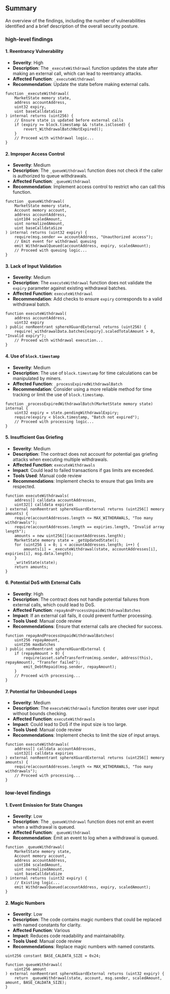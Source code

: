 ## Summary
An overview of the findings, including the number of vulnerabilities identified and a brief description of the overall security posture.

### high-level findings  

#### 1. **Reentrancy Vulnerability**
- **Severity**: High
- **Description**: The `_executeWithdrawal` function updates the state after making an external call, which can lead to reentrancy attacks.
- **Affected Function**: `_executeWithdrawal`
- **Recommendation**: Update the state before making external calls.

```solidity
function _executeWithdrawal(
    MarketState memory state,
    address accountAddress,
    uint32 expiry,
    uint baseCalldataSize
) internal returns (uint256) {
    // Ensure state is updated before external calls
    if (expiry >= block.timestamp && !state.isClosed) {
        revert_WithdrawalBatchNotExpired();
    }
    // Proceed with withdrawal logic...
}
```

#### 2. **Improper Access Control**
- **Severity**: Medium
- **Description**: The `_queueWithdrawal` function does not check if the caller is authorized to queue withdrawals.
- **Affected Function**: `_queueWithdrawal`
- **Recommendation**: Implement access control to restrict who can call this function.

```solidity
function _queueWithdrawal(
    MarketState memory state,
    Account memory account,
    address accountAddress,
    uint104 scaledAmount,
    uint normalizedAmount,
    uint baseCalldataSize
) internal returns (uint32 expiry) {
    require(msg.sender == accountAddress, "Unauthorized access");
    // Emit event for withdrawal queuing
    emit WithdrawalQueued(accountAddress, expiry, scaledAmount);
    // Proceed with queuing logic...
}
```

#### 3. **Lack of Input Validation**
- **Severity**: Medium
- **Description**: The `executeWithdrawal` function does not validate the `expiry` parameter against existing withdrawal batches.
- **Affected Function**: `executeWithdrawal`
- **Recommendation**: Add checks to ensure `expiry` corresponds to a valid withdrawal batch.

```solidity
function executeWithdrawal(
    address accountAddress,
    uint32 expiry
) public nonReentrant sphereXGuardExternal returns (uint256) {
    require(_withdrawalData.batches[expiry].scaledTotalAmount > 0, "Invalid expiry");
    // Proceed with withdrawal execution...
}
```

#### 4. **Use of `block.timestamp`**
- **Severity**: Medium
- **Description**: The use of `block.timestamp` for time calculations can be manipulated by miners.
- **Affected Function**: `_processExpiredWithdrawalBatch`
- **Recommendation**: Consider using a more reliable method for time tracking or limit the use of `block.timestamp`.

```solidity
function _processExpiredWithdrawalBatch(MarketState memory state) internal {
    uint32 expiry = state.pendingWithdrawalExpiry;
    require(expiry < block.timestamp, "Batch not expired");
    // Proceed with processing logic...
}
```

#### 5. **Insufficient Gas Griefing**
- **Severity**: Medium
- **Description**: The contract does not account for potential gas griefing attacks when executing multiple withdrawals.
- **Affected Function**: `executeWithdrawals`
- **Impact**: Could lead to failed transactions if gas limits are exceeded.
- **Tools Used**: Manual code review
- **Recommendations**: Implement checks to ensure that gas limits are respected.

```solidity
function executeWithdrawals(
    address[] calldata accountAddresses,
    uint32[] calldata expiries
) external nonReentrant sphereXGuardExternal returns (uint256[] memory amounts) {
    require(accountAddresses.length <= MAX_WITHDRAWALS, "Too many withdrawals");
    require(accountAddresses.length == expiries.length, "Invalid array length");
    amounts = new uint256[](accountAddresses.length);
    MarketState memory state = _getUpdatedState();
    for (uint256 i = 0; i < accountAddresses.length; i++) {
        amounts[i] = _executeWithdrawal(state, accountAddresses[i], expiries[i], msg.data.length);
    }
    _writeState(state);
    return amounts;
}
```

#### 6. **Potential DoS with External Calls**
- **Severity**: High
- **Description**: The contract does not handle potential failures from external calls, which could lead to DoS.
- **Affected Function**: `repayAndProcessUnpaidWithdrawalBatches`
- **Impact**: If an external call fails, it could prevent further processing.
- **Tools Used**: Manual code review
- **Recommendations**: Ensure that external calls are checked for success.

```solidity
function repayAndProcessUnpaidWithdrawalBatches(
    uint256 repayAmount,
    uint256 maxBatches
) public nonReentrant sphereXGuardExternal {
    if (repayAmount > 0) {
        require(asset.safeTransferFrom(msg.sender, address(this), repayAmount), "Transfer failed");
        emit_DebtRepaid(msg.sender, repayAmount);
    }
    // Proceed with processing...
}
```

#### 7. **Potential for Unbounded Loops**
- **Severity**: Medium
- **Description**: The `executeWithdrawals` function iterates over user input without bounds checking.
- **Affected Function**: `executeWithdrawals`
- **Impact**: Could lead to DoS if the input size is too large.
- **Tools Used**: Manual code review
- **Recommendations**: Implement checks to limit the size of input arrays.

```solidity
function executeWithdrawals(
    address[] calldata accountAddresses,
    uint32[] calldata expiries
) external nonReentrant sphereXGuardExternal returns (uint256[] memory amounts) {
    require(accountAddresses.length <= MAX_WITHDRAWALS, "Too many withdrawals");
    // Proceed with processing...
}
```



### low-level findings  

#### 1. **Event Emission for State Changes**
- **Severity**: Low
- **Description**: The `_queueWithdrawal` function does not emit an event when a withdrawal is queued.
- **Affected Function**: `_queueWithdrawal`
- **Recommendation**: Emit an event to log when a withdrawal is queued.

```solidity
function _queueWithdrawal(
    MarketState memory state,
    Account memory account,
    address accountAddress,
    uint104 scaledAmount,
    uint normalizedAmount,
    uint baseCalldataSize
) internal returns (uint32 expiry) {
    // Existing logic...
    emit WithdrawalQueued(accountAddress, expiry, scaledAmount);
}
```

#### 2. **Magic Numbers**
- **Severity**: Low
- **Description**: The code contains magic numbers that could be replaced with named constants for clarity.
- **Affected Function**: Various
- **Impact**: Reduces code readability and maintainability.
- **Tools Used**: Manual code review
- **Recommendations**: Replace magic numbers with named constants.

```solidity
uint256 constant BASE_CALDATA_SIZE = 0x24;

function queueWithdrawal(
    uint256 amount
) external nonReentrant sphereXGuardExternal returns (uint32 expiry) {
    return _queueWithdrawal(state, account, msg.sender, scaledAmount, amount, BASE_CALDATA_SIZE);
}
```
